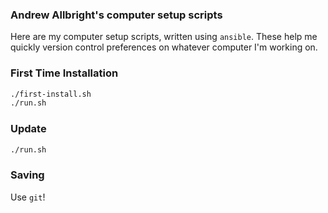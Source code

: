 ### Andrew Allbright's computer setup scripts
Here are my computer setup scripts, written using `ansible`. These help me quickly version control preferences on whatever computer I'm working on.

### First Time Installation
```bash
./first-install.sh
./run.sh
```

### Update
```bash
./run.sh
```

### Saving
Use `git`!
